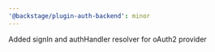 ```yaml
---
'@backstage/plugin-auth-backend': minor
---
```


Added signIn and authHandler resolver for oAuth2 provider
